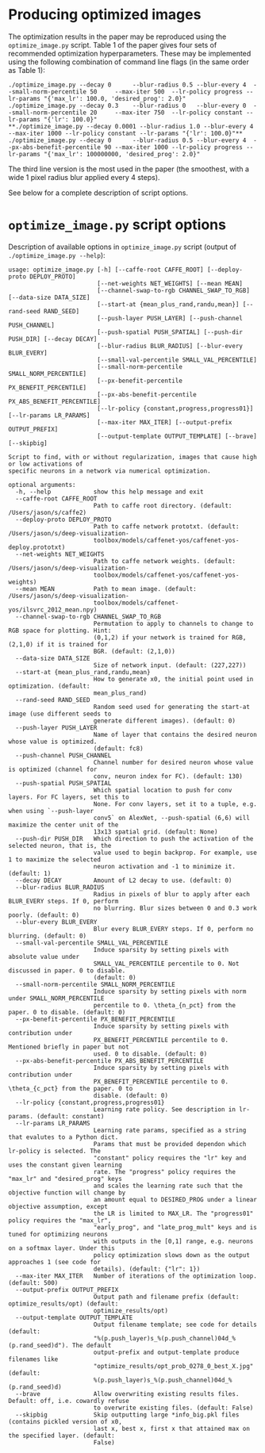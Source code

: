 # Producing optimized images

The optimization results in the paper may be reproduced using the `optimize_image.py` script. Table 1 of the paper gives four sets of recommended optimization hyperparameters. These may be implemented using the following combination of command line flags (in the same order as Table 1):

    ./optimize_image.py --decay 0      --blur-radius 0.5 --blur-every 4  --small-norm-percentile 50     --max-iter 500  --lr-policy progress --lr-params "{'max_lr': 100.0, 'desired_prog': 2.0}"
    ./optimize_image.py --decay 0.3    --blur-radius 0   --blur-every 0  --small-norm-percentile 20     --max-iter 750  --lr-policy constant --lr-params "{'lr': 100.0}"
    **./optimize_image.py --decay 0.0001 --blur-radius 1.0 --blur-every 4                                 --max-iter 1000 --lr-policy constant --lr-params "{'lr': 100.0}"**
    ./optimize_image.py --decay 0      --blur-radius 0.5 --blur-every 4  --px-abs-benefit-percentile 90 --max-iter 1000 --lr-policy progress --lr-params "{'max_lr': 100000000, 'desired_prog': 2.0}"

The third line version is the most used in the paper (the smoothest, with a wide 1 pixel radius blur applied every 4 steps).

See below for a complete description of script options.



# `optimize_image.py` script options

Description of available options in `optimize_image.py` script (output of `./optimize_image.py --help`):

    usage: optimize_image.py [-h] [--caffe-root CAFFE_ROOT] [--deploy-proto DEPLOY_PROTO]
                             [--net-weights NET_WEIGHTS] [--mean MEAN]
                             [--channel-swap-to-rgb CHANNEL_SWAP_TO_RGB] [--data-size DATA_SIZE]
                             [--start-at {mean_plus_rand,randu,mean}] [--rand-seed RAND_SEED]
                             [--push-layer PUSH_LAYER] [--push-channel PUSH_CHANNEL]
                             [--push-spatial PUSH_SPATIAL] [--push-dir PUSH_DIR] [--decay DECAY]
                             [--blur-radius BLUR_RADIUS] [--blur-every BLUR_EVERY]
                             [--small-val-percentile SMALL_VAL_PERCENTILE]
                             [--small-norm-percentile SMALL_NORM_PERCENTILE]
                             [--px-benefit-percentile PX_BENEFIT_PERCENTILE]
                             [--px-abs-benefit-percentile PX_ABS_BENEFIT_PERCENTILE]
                             [--lr-policy {constant,progress,progress01}] [--lr-params LR_PARAMS]
                             [--max-iter MAX_ITER] [--output-prefix OUTPUT_PREFIX]
                             [--output-template OUTPUT_TEMPLATE] [--brave] [--skipbig]
    
    Script to find, with or without regularization, images that cause high or low activations of
    specific neurons in a network via numerical optimization.
    
    optional arguments:
      -h, --help            show this help message and exit
      --caffe-root CAFFE_ROOT
                            Path to caffe root directory. (default: /Users/jason/s/caffe2)
      --deploy-proto DEPLOY_PROTO
                            Path to caffe network prototxt. (default: /Users/jason/s/deep-visualization-
                            toolbox/models/caffenet-yos/caffenet-yos-deploy.prototxt)
      --net-weights NET_WEIGHTS
                            Path to caffe network weights. (default: /Users/jason/s/deep-visualization-
                            toolbox/models/caffenet-yos/caffenet-yos-weights)
      --mean MEAN           Path to mean image. (default: /Users/jason/s/deep-visualization-
                            toolbox/models/caffenet-yos/ilsvrc_2012_mean.npy)
      --channel-swap-to-rgb CHANNEL_SWAP_TO_RGB
                            Permutation to apply to channels to change to RGB space for plotting. Hint:
                            (0,1,2) if your network is trained for RGB, (2,1,0) if it is trained for
                            BGR. (default: (2,1,0))
      --data-size DATA_SIZE
                            Size of network input. (default: (227,227))
      --start-at {mean_plus_rand,randu,mean}
                            How to generate x0, the initial point used in optimization. (default:
                            mean_plus_rand)
      --rand-seed RAND_SEED
                            Random seed used for generating the start-at image (use different seeds to
                            generate different images). (default: 0)
      --push-layer PUSH_LAYER
                            Name of layer that contains the desired neuron whose value is optimized.
                            (default: fc8)
      --push-channel PUSH_CHANNEL
                            Channel number for desired neuron whose value is optimized (channel for
                            conv, neuron index for FC). (default: 130)
      --push-spatial PUSH_SPATIAL
                            Which spatial location to push for conv layers. For FC layers, set this to
                            None. For conv layers, set it to a tuple, e.g. when using `--push-layer
                            conv5` on AlexNet, --push-spatial (6,6) will maximize the center unit of the
                            13x13 spatial grid. (default: None)
      --push-dir PUSH_DIR   Which direction to push the activation of the selected neuron, that is, the
                            value used to begin backprop. For example, use 1 to maximize the selected
                            neuron activation and -1 to minimize it. (default: 1)
      --decay DECAY         Amount of L2 decay to use. (default: 0)
      --blur-radius BLUR_RADIUS
                            Radius in pixels of blur to apply after each BLUR_EVERY steps. If 0, perform
                            no blurring. Blur sizes between 0 and 0.3 work poorly. (default: 0)
      --blur-every BLUR_EVERY
                            Blur every BLUR_EVERY steps. If 0, perform no blurring. (default: 0)
      --small-val-percentile SMALL_VAL_PERCENTILE
                            Induce sparsity by setting pixels with absolute value under
                            SMALL_VAL_PERCENTILE percentile to 0. Not discussed in paper. 0 to disable.
                            (default: 0)
      --small-norm-percentile SMALL_NORM_PERCENTILE
                            Induce sparsity by setting pixels with norm under SMALL_NORM_PERCENTILE
                            percentile to 0. \theta_{n_pct} from the paper. 0 to disable. (default: 0)
      --px-benefit-percentile PX_BENEFIT_PERCENTILE
                            Induce sparsity by setting pixels with contribution under
                            PX_BENEFIT_PERCENTILE percentile to 0. Mentioned briefly in paper but not
                            used. 0 to disable. (default: 0)
      --px-abs-benefit-percentile PX_ABS_BENEFIT_PERCENTILE
                            Induce sparsity by setting pixels with contribution under
                            PX_BENEFIT_PERCENTILE percentile to 0. \theta_{c_pct} from the paper. 0 to
                            disable. (default: 0)
      --lr-policy {constant,progress,progress01}
                            Learning rate policy. See description in lr-params. (default: constant)
      --lr-params LR_PARAMS
                            Learning rate params, specified as a string that evalutes to a Python dict.
                            Params that must be provided dependon which lr-policy is selected. The
                            "constant" policy requires the "lr" key and uses the constant given learning
                            rate. The "progress" policy requires the "max_lr" and "desired_prog" keys
                            and scales the learning rate such that the objective function will change by
                            an amount equal to DESIRED_PROG under a linear objective assumption, except
                            the LR is limited to MAX_LR. The "progress01" policy requires the "max_lr",
                            "early_prog", and "late_prog_mult" keys and is tuned for optimizing neurons
                            with outputs in the [0,1] range, e.g. neurons on a softmax layer. Under this
                            policy optimization slows down as the output approaches 1 (see code for
                            details). (default: {"lr": 1})
      --max-iter MAX_ITER   Number of iterations of the optimization loop. (default: 500)
      --output-prefix OUTPUT_PREFIX
                            Output path and filename prefix (default: optimize_results/opt) (default:
                            optimize_results/opt)
      --output-template OUTPUT_TEMPLATE
                            Output filename template; see code for details (default:
                            "%(p.push_layer)s_%(p.push_channel)04d_%(p.rand_seed)d"). The default
                            output-prefix and output-template produce filenames like
                            "optimize_results/opt_prob_0278_0_best_X.jpg" (default:
                            %(p.push_layer)s_%(p.push_channel)04d_%(p.rand_seed)d)
      --brave               Allow overwriting existing results files. Default: off, i.e. cowardly refuse
                            to overwrite existing files. (default: False)
      --skipbig             Skip outputting large *info_big.pkl files (contains pickled version of x0,
                            last x, best x, first x that attained max on the specified layer. (default:
                            False)
